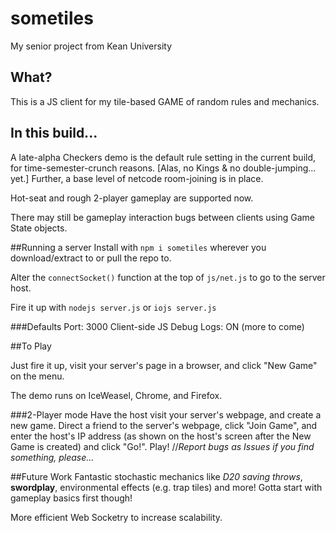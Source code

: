# sometiles
My senior project from Kean University

## What?
This is a JS client for my tile-based GAME of random rules and mechanics. 


## In this build...
A late-alpha Checkers demo is the default rule setting in the current build, for time-semester-crunch reasons. [Alas, no Kings & no double-jumping... yet.]
Further, a base level of netcode room-joining is in place.

Hot-seat and rough 2-player gameplay are supported now.

There may still be gameplay interaction bugs between clients using Game State objects.


##Running a server
 Install with 
`npm i sometiles` wherever you download/extract to or pull the repo to.

 Alter the `connectSocket()` function at the top of `js/net.js` to go to the server host.

 Fire it up with `nodejs server.js` or `iojs server.js`

###Defaults
 Port: 3000
 Client-side JS Debug Logs: ON
 (more to come)

##To Play

Just fire it up, visit your server's page in a browser, and click "New Game" on the menu.

The demo runs on IceWeasel, Chrome, and Firefox.

###2-Player mode
 Have the host visit your server's webpage, and create a new game.
 Direct a friend to the server's webpage, click "Join Game", and enter the host's IP address (as shown on the host's screen after the New Game is created) and click "Go!".
 Play! 
 //*Report bugs as Issues if you find something, please...*

##Future Work
Fantastic stochastic mechanics like *D20 saving throws*, **swordplay**, environmental effects (e.g. trap tiles) and more! Gotta start with gameplay basics first though!

More efficient Web Socketry to increase scalability.